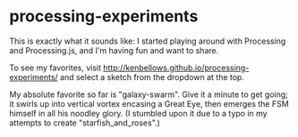 # processing-experiments

This is exactly what it sounds like: I started playing around with Processing and Processing.js, and I'm having fun and want to share.

To see my favorites, visit http://kenbellows.github.io/processing-experiments/ and select a sketch from the dropdown at the top.

My absolute favorite so far is "galaxy-swarm". Give it a minute to get going; it swirls up into vertical vortex encasing a Great Eye, then emerges the FSM himself in all his noodley glory.
(I stumbled upon it due to a typo in my attempts to create "starfish_and_roses".)

